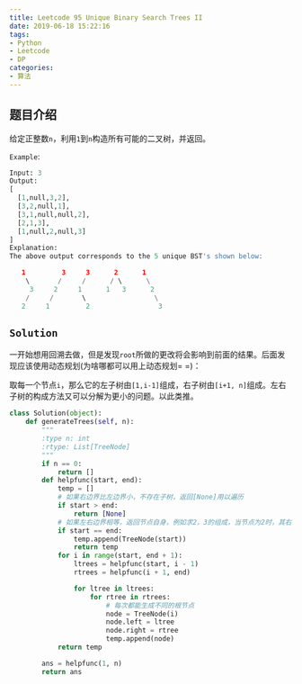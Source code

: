 ```yaml
---
title: Leetcode 95 Unique Binary Search Trees II
date: 2019-06-18 15:22:16
tags:
- Python
- Leetcode
- DP
categories:
- 算法
---
```


## 题目介绍

给定正整数`n`，利用`1`到`n`构造所有可能的二叉树，并返回。

<!-- more -->

`Example`:

```python 
Input: 3
Output:
[
  [1,null,3,2],
  [3,2,null,1],
  [3,1,null,null,2],
  [2,1,3],
  [1,null,2,null,3]
]
Explanation:
The above output corresponds to the 5 unique BST's shown below:

   1         3     3      2      1
    \       /     /      / \      \
     3     2     1      1   3      2
    /     /       \                 \
   2     1         2                 3
```

## `Solution`

一开始想用回溯去做，但是发现`root`所做的更改将会影响到前面的结果。后面发现应该使用动态规划(为啥哪都可以用上动态规划= =)：

取每一个节点`i`，那么它的左子树由`[1,i-1]`组成，右子树由`[i+1, n]`组成。左右子树的构成方法又可以分解为更小的问题。以此类推。

```python 
class Solution(object):
    def generateTrees(self, n):
        """
        :type n: int
        :rtype: List[TreeNode]
        """ 
        if n == 0:
            return []
        def helpfunc(start, end):
            temp = []
            # 如果右边界比左边界小，不存在子树，返回[None]用以遍历
            if start > end:
                return [None]
            # 如果左右边界相等，返回节点自身，例如求2，3的组成，当节点为2时，其右子树应当为[3]
            if start == end:
                temp.append(TreeNode(start))
                return temp
            for i in range(start, end + 1):
                ltrees = helpfunc(start, i - 1)
                rtrees = helpfunc(i + 1, end)

                for ltree in ltrees:
                    for rtree in rtrees:
                        # 每次都能生成不同的根节点
                        node = TreeNode(i)
                        node.left = ltree
                        node.right = rtree
                        temp.append(node)
            return temp

        ans = helpfunc(1, n)
        return ans
```

